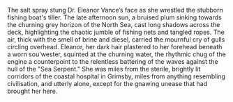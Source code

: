 The salt spray stung Dr. Eleanor Vance’s face as she wrestled the stubborn fishing boat's tiller.  The late afternoon sun, a bruised plum sinking towards the churning grey horizon of the North Sea, cast long shadows across the deck, highlighting the chaotic jumble of fishing nets and tangled ropes.  The air, thick with the smell of brine and diesel, carried the mournful cry of gulls circling overhead.  Eleanor, her dark hair plastered to her forehead beneath a worn sou'wester, squinted at the churning water, the rhythmic chug of the engine a counterpoint to the relentless battering of the waves against the hull of the "Sea Serpent."  She was miles from the sterile, brightly lit corridors of the coastal hospital in Grimsby, miles from anything resembling civilisation, and utterly alone, except for the gnawing unease that had brought her here.
